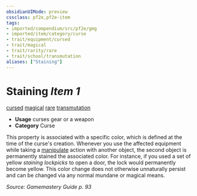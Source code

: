 ```yaml
---
obsidianUIMode: preview
cssclass: pf2e,pf2e-item
tags:
- imported/compendium/src/pf2e/gmg
- imported/item/category/curse
- trait/equipment/cursed
- trait/magical
- trait/rarity/rare
- trait/school/transmutation
aliases: ["Staining"]
---
```

# Staining *Item 1*  
[cursed](cursed-gmg.md)  [magical](magical.md)  [rare](rare.md)  [transmutation](transmutation.md)  

- **Usage** curses gear or a weapon
- **Category** Curse

This property is associated with a specific color, which is defined at the time of the curse's creation. Whenever you use the affected equipment while taking a [manipulate](manipulate.md) action with another object, the second object is permanently stained the associated color. For instance, if you used a set of yellow _staining lockpicks_ to open a door, the lock would permanently become yellow. This color change does not otherwise unnaturally persist and can be changed via any normal mundane or magical means.

*Source: Gamemastery Guide p. 93*